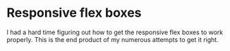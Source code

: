 # Responsive flex boxes

I had a hard time figuring out how to get the responsive flex boxes to work properly. This is the end product of my numerous attempts to get it right.